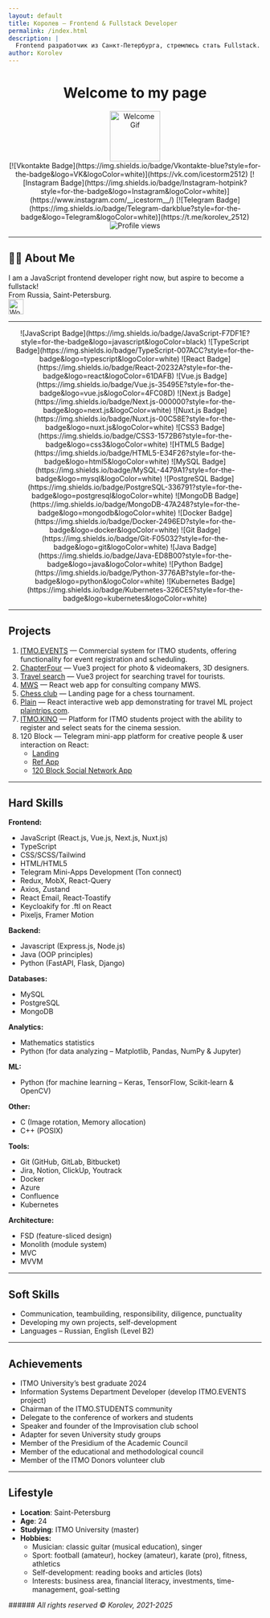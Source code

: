 ```yaml
---
layout: default
title: Королев – Frontend & Fullstack Developer
permalink: /index.html
description: |
  Frontend разработчик из Санкт-Петербурга, стремлюсь стать Fullstack. JavaScript, TypeScript, React, Vue, Node.js и др.
author: Korolev
---
```


<div id="header" align="center">

# Welcome to my page

<img src="https://media.giphy.com/media/HwBlFQZFcAoUcPHZdX/giphy.gif" width="100" alt="Welcome Gif"/>

<div id="badges">
[![Vkontakte Badge](https://img.shields.io/badge/Vkontakte-blue?style=for-the-badge&logo=VK&logoColor=white)](https://vk.com/icestorm2512) 
[![Instagram Badge](https://img.shields.io/badge/Instagram-hotpink?style=for-the-badge&logo=Instagram&logoColor=white)](https://www.instagram.com/__icestorm__/) 
[![Telegram Badge](https://img.shields.io/badge/Telegram-darkblue?style=for-the-badge&logo=Telegram&logoColor=white)](https://t.me/korolev_2512)
</div>

<img src="https://komarev.com/ghpvc/?username=AndromedaSmart&style=flat-square&color=blue" alt="Profile views"/>
</div>


---

## 👨‍💻 About Me  
I am a JavaScript frontend developer right now, but aspire to become a fullstack!  
From Russia, Saint-Petersburg.  
<img src="https://media.giphy.com/media/WUlplcMpOCEmTGBtBW/giphy.gif" width="30" alt="Work Gif"/>

---

<div align="center">
![JavaScript Badge](https://img.shields.io/badge/JavaScript-F7DF1E?style=for-the-badge&logo=javascript&logoColor=black)  
![TypeScript Badge](https://img.shields.io/badge/TypeScript-007ACC?style=for-the-badge&logo=typescript&logoColor=white)  
![React Badge](https://img.shields.io/badge/React-20232A?style=for-the-badge&logo=react&logoColor=61DAFB)  
![Vue.js Badge](https://img.shields.io/badge/Vue.js-35495E?style=for-the-badge&logo=vue.js&logoColor=4FC08D)  
![Next.js Badge](https://img.shields.io/badge/Next.js-000000?style=for-the-badge&logo=next.js&logoColor=white)  
![Nuxt.js Badge](https://img.shields.io/badge/Nuxt.js-00C58E?style=for-the-badge&logo=nuxt.js&logoColor=white)  
![CSS3 Badge](https://img.shields.io/badge/CSS3-1572B6?style=for-the-badge&logo=css3&logoColor=white)  
![HTML5 Badge](https://img.shields.io/badge/HTML5-E34F26?style=for-the-badge&logo=html5&logoColor=white)  
![MySQL Badge](https://img.shields.io/badge/MySQL-4479A1?style=for-the-badge&logo=mysql&logoColor=white)  
![PostgreSQL Badge](https://img.shields.io/badge/PostgreSQL-336791?style=for-the-badge&logo=postgresql&logoColor=white)  
![MongoDB Badge](https://img.shields.io/badge/MongoDB-47A248?style=for-the-badge&logo=mongodb&logoColor=white)  
![Docker Badge](https://img.shields.io/badge/Docker-2496ED?style=for-the-badge&logo=docker&logoColor=white)  
![Git Badge](https://img.shields.io/badge/Git-F05032?style=for-the-badge&logo=git&logoColor=white)  
![Java Badge](https://img.shields.io/badge/Java-ED8B00?style=for-the-badge&logo=java&logoColor=white)  
![Python Badge](https://img.shields.io/badge/Python-3776AB?style=for-the-badge&logo=python&logoColor=white)  
![Kubernetes Badge](https://img.shields.io/badge/Kubernetes-326CE5?style=for-the-badge&logo=kubernetes&logoColor=white)  
</div>

---

## Projects  
1. [ITMO.EVENTS](https://itmo.events/) — Commercial system for ITMO students, offering functionality for event registration and scheduling.  
2. [ChapterFour](https://chapterfour.ru/) — Vue3 project for photo & videomakers, 3D designers.  
3. [Travel search](https://sputnik8.vercel.app/) — Vue3 project for searching travel for tourists.  
4. [MWS](https://mws-eta.vercel.app/) — React web app for consulting company MWS.  
5. [Chess club](https://kraud-chess.vercel.app) — Landing page for a chess tournament.  
6. [Plain](https://plain-sand.vercel.app/) — React interactive web app demonstrating for travel ML project [plaintrips.com](https://plaintrips.com/).  
7. [ITMO.KINO](https://itmokino.ru/) — Platform for ITMO students project with the ability to register and select seats for the cinema session.  
8. 120 Block — Telegram mini-app platform for creative people & user interaction on React:  
   - [Landing](https://120-landing-snowy.vercel.app/en)  
   - [Ref App](https://t.me/block_120bot/blockapp?startapp=rcZlIMXICd)  
   - [120 Block Social Network App](https://t.me/DeployServerMiniAppBot/)

---

## Hard Skills  
**Frontend:**  
- JavaScript (React.js, Vue.js, Next.js, Nuxt.js)  
- TypeScript  
- CSS/SCSS/Tailwind  
- HTML/HTML5  
- Telegram Mini-Apps Development (Ton connect)  
- Redux, MobX, React-Query  
- Axios, Zustand  
- React Email, React-Toastify  
- Keycloakify for .ftl on React  
- Pixeljs, Framer Motion  

**Backend:**  
- Javascript (Express.js, Node.js)  
- Java (OOP principles)  
- Python (FastAPI, Flask, Django)  

**Databases:**  
- MySQL  
- PostgreSQL  
- MongoDB  

**Analytics:**  
- Mathematics statistics  
- Python (for data analyzing – Matplotlib, Pandas, NumPy & Jupyter)  

**ML:**  
- Python (for machine learning – Keras, TensorFlow, Scikit-learn & OpenCV)  

**Other:**  
- C (Image rotation, Memory allocation)  
- C++ (POSIX)  

**Tools:**  
- Git (GitHub, GitLab, Bitbucket)  
- Jira, Notion, ClickUp, Youtrack  
- Docker  
- Azure  
- Confluence  
- Kubernetes  

**Architecture:**  
- FSD (feature-sliced design)  
- Monolith (module system)  
- MVC  
- MVVM  

---

## Soft Skills  
- Communication, teambuilding, responsibility, diligence, punctuality  
- Developing my own projects, self-development  
- Languages – Russian, English (Level B2)  

---

## Achievements  
- ITMO University’s best graduate 2024  
- Information Systems Department Developer (develop ITMO.EVENTS project)  
- Chairman of the ITMO.STUDENTS community  
- Delegate to the conference of workers and students  
- Speaker and founder of the Improvisation club school  
- Adapter for seven University study groups  
- Member of the Presidium of the Academic Council  
- Member of the educational and methodological council  
- Member of the ITMO Donors volunteer club  

---

## Lifestyle  
- **Location**: Saint-Petersburg  
- **Age**: 24  
- **Studying**: ITMO University (master)  
- **Hobbies:**  
  - Musician: classic guitar (musical education), singer  
  - Sport: football (amateur), hockey (amateur), karate (pro), fitness, athletics  
  - Self-development: reading books and articles (lots)  
  - Interests: business area, financial literacy, investments, time-management, goal-setting  

\###### _All rights reserved © Korolev, 2021-2025_
